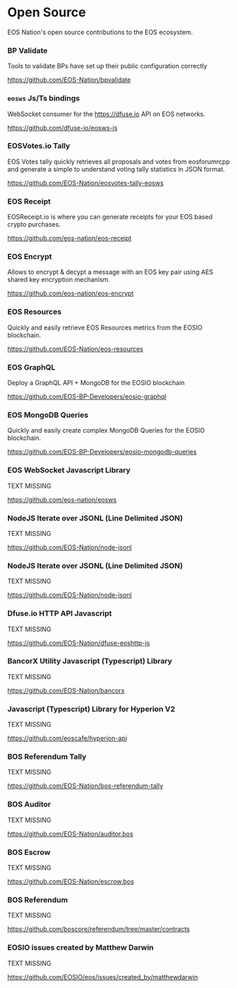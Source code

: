 # Open Source

EOS Nation's open source contributions to the EOS ecosystem.

### BP Validate

Tools to validate BPs have set up their public configuration correctly

https://github.com/EOS-Nation/bpvalidate

### `eosws` Js/Ts bindings

WebSocket consumer for the https://dfuse.io API on EOS networks.

https://github.com/dfuse-io/eosws-js

### EOSVotes.io Tally

EOS Votes tally quickly retrieves all proposals and votes from eosforumrcpp and generate a simple to understand voting tally statistics in JSON format.

https://github.com/EOS-Nation/eosvotes-tally-eosws

### EOS Receipt

EOSReceipt.io is where you can generate receipts for your EOS based crypto purchases.

https://github.com/eos-nation/eos-receipt

### EOS Encrypt

Allows to encrypt & decypt a message with an EOS key pair using AES shared key encryption mechanism.

https://github.com/eos-nation/eos-encrypt
 
### EOS Resources

Quickly and easily retrieve EOS Resources metrics from the EOSIO blockchain.  

https://github.com/EOS-Nation/eos-resources 
  
### EOS GraphQL

Deploy a GraphQL API + MongoDB for the EOSIO blockchain 

https://github.com/EOS-BP-Developers/eosio-graphql

### EOS MongoDB Queries

Quickly and easily create complex MongoDB Queries for the EOSIO blockchain.  

https://github.com/EOS-BP-Developers/eosio-mongodb-queries 

### EOS WebSocket Javascript Library

TEXT MISSING  

https://github.com/eos-nation/eosws

### NodeJS Iterate over JSONL (Line Delimited JSON)

TEXT MISSING  

https://github.com/EOS-Nation/node-jsonl

### NodeJS Iterate over JSONL (Line Delimited JSON)

TEXT MISSING  

https://github.com/EOS-Nation/node-jsonl

### Dfuse.io HTTP API Javascript 

TEXT MISSING  

https://github.com/EOS-Nation/dfuse-eoshttp-js

### BancorX Utility Javascript (Typescript) Library

TEXT MISSING  

https://github.com/EOS-Nation/bancorx 

### Javascript (Typescript) Library for Hyperion V2

TEXT MISSING  

https://github.com/eoscafe/hyperion-api

### BOS Referendum Tally

TEXT MISSING  

https://github.com/EOS-Nation/bos-referendum-tally

### BOS Auditor

TEXT MISSING  

https://github.com/EOS-Nation/auditor.bos 

### BOS Escrow

TEXT MISSING  

https://github.com/EOS-Nation/escrow.bos

### BOS Referendum

TEXT MISSING  

https://github.com/boscore/referendum/tree/master/contracts

### EOSIO issues created by Matthew Darwin

TEXT MISSING  

https://github.com/EOSIO/eos/issues/created_by/matthewdarwin
